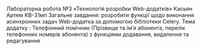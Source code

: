 Лабораторна робота №3 «Технологія розробки Web-додатків» Касьян Артем КВ-31мп Загальне завдання: розробити функції щодо виконання асинхронних задач Web-додатка за допомогою бібліотеки Celery. Тема додатку : Телефонний помічник (Прізвище та ім’я абонента, перелік телефонних номерів абонента) з функціями додавання, видалення та редагування
